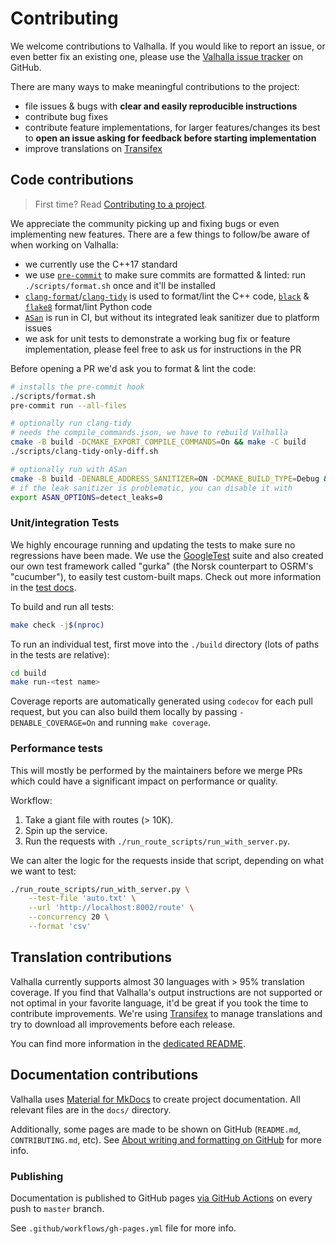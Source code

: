 # Contributing

We welcome contributions to Valhalla. If you would like to report an issue, or even better fix an existing one, please use the [Valhalla issue tracker](https://github.com/valhalla/valhalla/issues) on GitHub.

There are many ways to make meaningful contributions to the project:

- file issues & bugs with **clear and easily reproducible instructions**
- contribute bug fixes
- contribute feature implementations, for larger features/changes its best to **open an issue asking for feedback before starting implementation**
- improve translations on [Transifex](https://www.transifex.com/valhalla/valhalla-phrases/locales-en-us-json--transifex/)

## Code contributions

> First time? Read [Contributing to a project](https://docs.github.com/en/get-started/exploring-projects-on-github/contributing-to-a-project).

We appreciate the community picking up and fixing bugs or even implementing new features. There are a few things to follow/be aware of when working on Valhalla:

- we currently use the C++17 standard
- we use [`pre-commit`](https://pre-commit.com/) to make sure commits are formatted & linted: run `./scripts/format.sh` once and it'll be installed
- [`clang-format`](https://clang.llvm.org/docs/ClangFormat.html)/[`clang-tidy`](https://clang.llvm.org/extra/clang-tidy/) is used to format/lint the C++ code, [`black`](https://black.readthedocs.io/en/stable/index.html) & [`flake8`](https://flake8.pycqa.org/en/latest/) format/lint Python code
- [`ASan`](https://clang.llvm.org/docs/AddressSanitizer.html) is run in CI, but without its integrated leak sanitizer due to platform issues
- we ask for unit tests to demonstrate a working bug fix or feature implementation, please feel free to ask us for instructions in the PR

Before opening a PR we'd ask you to format & lint the code:

```bash
# installs the pre-commit hook
./scripts/format.sh
pre-commit run --all-files

# optionally run clang-tidy
# needs the compile_commands.json, we have to rebuild Valhalla
cmake -B build -DCMAKE_EXPORT_COMPILE_COMMANDS=On && make -C build
./scripts/clang-tidy-only-diff.sh

# optionally run with ASan
cmake -B build -DENABLE_ADDRESS_SANITIZER=ON -DCMAKE_BUILD_TYPE=Debug && make -C build
# if the leak sanitizer is problematic, you can disable it with
export ASAN_OPTIONS=detect_leaks=0
```

### Unit/integration Tests

We highly encourage running and updating the tests to make sure no regressions have been made. We use the [GoogleTest](https://google.github.io/googletest/) suite and also created our own test framework called "gurka" (the Norsk counterpart to OSRM's "cucumber"), to easily test custom-built maps. Check out more information in the [test docs](test/gurka/README.md).

To build and run all tests:

```bash
make check -j$(nproc)
```

To run an individual test, first move into the `./build` directory (lots of paths in the tests are relative):

```bash
cd build
make run-<test name>
```

Coverage reports are automatically generated using `codecov` for each pull request, but you can also build them locally by passing `-DENABLE_COVERAGE=On` and running `make coverage`.

### Performance tests

This will mostly be performed by the maintainers before we merge PRs which could have a significant impact on performance or quality.

Workflow:

1. Take a giant file with routes (> 10K).
1. Spin up the service.
1. Run the requests with `./run_route_scripts/run_with_server.py`.

We can alter the logic for the requests inside that script, depending on what we want to test:

```bash
./run_route_scripts/run_with_server.py \
    --test-file 'auto.txt' \
    --url 'http://localhost:8002/route' \
    --concurrency 20 \
    --format 'csv'
```

## Translation contributions

Valhalla currently supports almost 30 languages with > 95% translation coverage. If you find that Valhalla's output instructions are not supported or not optimal in your favorite language, it'd be great if you took the time to contribute improvements. We're using [Transifex](https://www.transifex.com/valhalla/valhalla-phrases/locales-en-us-json--transifex/) to manage translations and try to download all improvements before each release.

You can find more information in the [dedicated README](locales/README.md).

## Documentation contributions

Valhalla uses [Material for MkDocs](https://squidfunk.github.io/mkdocs-material/) to create project documentation. All relevant files are in the `docs/` directory.

Additionally, some pages are made to be shown on GitHub (`README.md`, `CONTRIBUTING.md`, etc). See [About writing and formatting on GitHub](https://docs.github.com/en/get-started/writing-on-github/getting-started-with-writing-and-formatting-on-github/about-writing-and-formatting-on-github) for more info.

### Publishing

Documentation is published to GitHub pages [via GitHub Actions](https://squidfunk.github.io/mkdocs-material/publishing-your-site/#with-github-actions) on every push to `master` branch.

See `.github/workflows/gh-pages.yml` file for more info.
